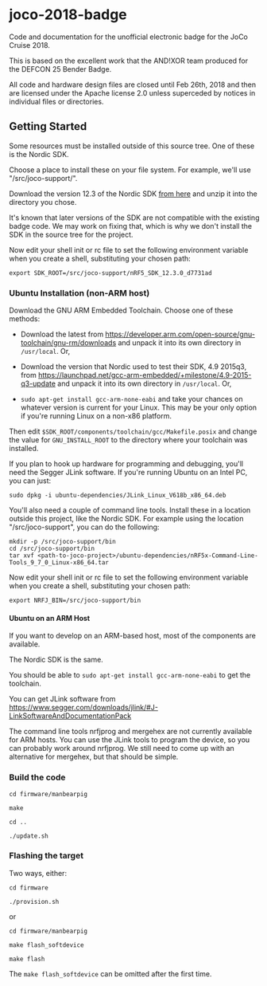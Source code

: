 # joco-2018-badge

Code and documentation for the unofficial electronic badge for the JoCo Cruise 2018.

This is based on the excellent work that the AND!XOR team produced for the DEFCON 25 Bender Badge.

All code and hardware design files are closed until Feb 26th, 2018 and then are licensed under the Apache license 2.0 unless superceded by notices in individual files or directories.

## Getting Started

Some resources must be installed outside of this source tree. One of these is the Nordic SDK.

Choose a place to install these on your file system. For example, we'll use "/src/joco-support/".

Download the version 12.3 of the Nordic SDK [from here](https://developer.nordicsemi.com/nRF5_SDK/nRF5_SDK_v12.x.x/nRF5_SDK_12.3.0_d7731ad.zip) and unzip it into the directory you chose.

It's known that later versions of the SDK are not compatible with the existing badge code. We may work on fixing that, which is why we don't install the SDK in the source tree for the project.

Now edit your shell init or rc file to set the following environment variable when you create a shell, substituting your chosen path:

```
export SDK_ROOT=/src/joco-support/nRF5_SDK_12.3.0_d7731ad
```

### Ubuntu Installation (non-ARM host)

Download the GNU ARM Embedded Toolchain. Choose one of these methods:

* Download the latest from <https://developer.arm.com/open-source/gnu-toolchain/gnu-rm/downloads> and unpack it into its own directory in `/usr/local`. Or,

* Download the version that Nordic used to test their SDK, 4.9 2015q3, from <https://launchpad.net/gcc-arm-embedded/+milestone/4.9-2015-q3-update> and unpack it into its own directory in `/usr/local`. Or,

* `sudo apt-get install gcc-arm-none-eabi` and take your chances on whatever version is current for your Linux. This may be your only option if you're running Linux on a non-x86 platform.

Then edit `$SDK_ROOT/components/toolchain/gcc/Makefile.posix` and change the value for `GNU_INSTALL_ROOT` to the directory where your toolchain was installed.

If you plan to hook up hardware for programming and debugging, you'll need the Segger JLink software. If you're running Ubuntu on an Intel PC, you can just:

`sudo dpkg -i ubuntu-dependencies/JLink_Linux_V618b_x86_64.deb`

You'll also need a couple of command line tools. Install these in a location outside this project, like the Nordic SDK. For example using the location "/src/joco-support", you can do the following:

```
mkdir -p /src/joco-support/bin
cd /src/joco-support/bin
tar xvf <path-to-joco-project>/ubuntu-dependencies/nRF5x-Command-Line-Tools_9_7_0_Linux-x86_64.tar
```

Now edit your shell init or rc file to set the following environment variable when you create a shell, substituting your chosen path:

```
export NRFJ_BIN=/src/joco-support/bin
```

#### Ubuntu on an ARM Host

If you want to develop on an ARM-based host, most of the components are available.

The Nordic SDK is the same.

You should be able to `sudo apt-get install gcc-arm-none-eabi` to get the toolchain.

You can get JLink software from <https://www.segger.com/downloads/jlink/#J-LinkSoftwareAndDocumentationPack>

The command line tools nrfjprog and mergehex are not currently available for ARM hosts. You can use the JLink tools to program the device, so you can probably work around nrfjprog. We still need to come up with an alternative for mergehex, but that should be simple.

### Build the code

`cd firmware/manbearpig`

`make`

`cd ..`

`./update.sh`

### Flashing the target

Two ways, either:

`cd firmware`

`./provision.sh`

or

`cd firmware/manbearpig`

`make flash_softdevice`

`make flash`

The `make flash_softdevice` can be omitted after the first time.
